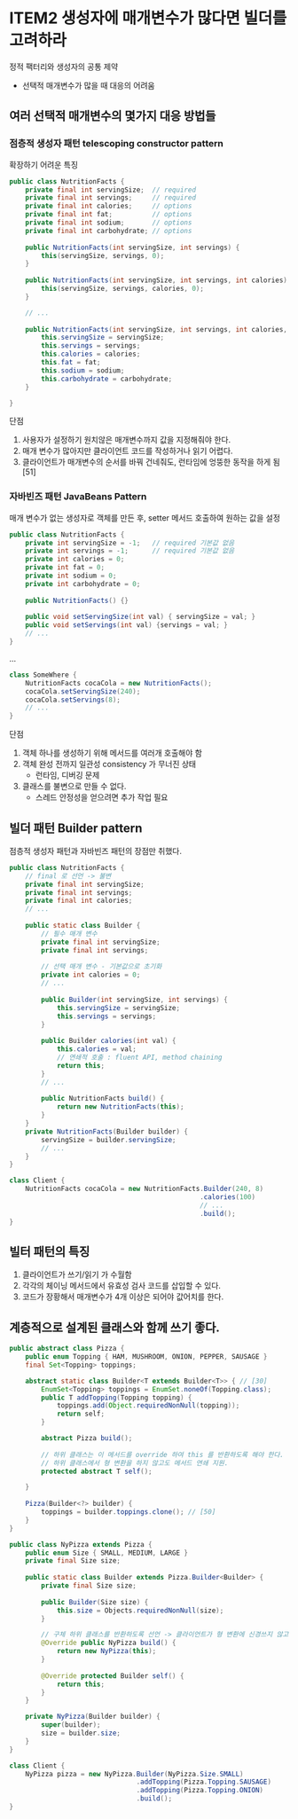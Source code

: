 # ITEM2 생성자에 매개변수가 많다면 빌더를 고려하라

정적 팩터리와 생성자의 공통 제약
- 선택적 매개변수가 많을 때 대응의 어려움

## 여러 선택적 매개변수의 몇가지 대응 방법들

### 점층적 생성자 패턴 telescoping constructor pattern
확장하기 어려운 특징

```java
public class NutritionFacts {
    private final int servingSize;  // required
    private final int servings;     // required
    private final int calories;     // options         
    private final int fat;          // options
    private final int sodium;       // options
    private final int carbohydrate; // options
    
    public NutritionFacts(int servingSize, int servings) {
        this(servingSize, servings, 0);
    }
    
    public NutritionFacts(int servingSize, int servings, int calories) {
        this(servingSize, servings, calories, 0);
    }

    // ... 
    
    public NutritionFacts(int servingSize, int servings, int calories, int fat, int sodium, int carbohydrate) {
        this.servingSize = servingSize;
        this.servings = servings;
        this.calories = calories;
        this.fat = fat;
        this.sodium = sodium;
        this.carbohydrate = carbohydrate;
    }

}
```

단점
1. 사용자가 설정하기 원치않은 매개변수까지 값을 지정해줘야 한다.
1. 매개 변수가 많아지만 클라이언트 코드를 작성하거나 읽기 어렵다.
1. 클라이언트가 매개변수의 순서를 바꿔 건네줘도, 런타임에 엉뚱한 동작을 하게 됨[51]

### 자바빈즈 패턴 JavaBeans Pattern
매개 변수가 없는 생성자로 객체를 만든 후, setter 메서드 호출하여 원하는 값을 설정

```java
public class NutritionFacts {
    private int servingSize = -1;   // required 기본값 없음
    private int servings = -1;      // required 기본값 없음
    private int calories = 0;
    private int fat = 0;
    private int sodium = 0;
    private int carbohydrate = 0;
    
    public NutritionFacts() {}
    
    public void setServingSize(int val) { servingSize = val; }
    public void setServings(int val) {servings = val; }
    // ...
}
```
...
```java
class SomeWhere {
    NutritionFacts cocaCola = new NutritionFacts();
    cocaCola.setServingSize(240);
    cocaCola.setServings(8);
    // ...
}
```

단점 
1. 객체 하나를 생성하기 위해 메서드를 여러개 호출해야 함
1. 객체 완성 전까지 일관성 consistency 가 무너진 상태
    - 런타임, 디버깅 문제
1. 클래스를 불변으로 만들 수 없다.
    - 스레드 안정성을 얻으려면 추가 작업 필요

## 빌더 패턴 Builder pattern
점층적 생성자 패턴과 자바빈즈 패턴의 장점만 취했다.

```java
public class NutritionFacts {
    // final 로 선언 -> 불변
    private final int servingSize;
    private final int servings;
    private final int calories; 
    // ...
    
    public static class Builder {
        // 필수 매개 변수
        private final int servingSize;
        private final int servings;
    
        // 선택 매개 변수 - 기본값으로 초기화
        private int calories = 0;
        // ...
        
        public Builder(int servingSize, int servings) {
            this.servingSize = servingSize;
            this.servings = servings;
        }
    
        public Builder calories(int val) {
            this.calories = val;
            // 연쇄적 호출 : fluent API, method chaining
            return this;
        }
        // ...
        
        public NutritionFacts build() {
            return new NutritionFacts(this);
        }
    }
    private NutritionFacts(Builder builder) {
        servingSize = builder.servingSize;
        // ...
    }
}

class Client {
    NutritionFacts cocaCola = new NutritionFacts.Builder(240, 8)
                                                .calories(100)
                                                // ...
                                                .build();
}
```

## 빌터 패턴의 특징
1. 클라이언트가 쓰기/읽기 가 수월함
1. 각각의 체이닝 메서드에서 유효성 검사 코드를 삽입할 수 있다.
1. 코드가 장황해서 매개변수가 4개 이상은 되어야 값어치를 한다.

## 계층적으로 설계된 클래스와 함께 쓰기 좋다. 

```java
public abstract class Pizza {
    public enum Topping { HAM, MUSHROOM, ONION, PEPPER, SAUSAGE }
    final Set<Topping> toppings;

    abstract static class Builder<T extends Builder<T>> { // [30]
        EnumSet<Topping> toppings = EnumSet.noneOf(Topping.class);
        public T addTopping(Topping topping) {
            toppings.add(Object.requiredNonNull(topping));
            return self;
        }

        abstract Pizza build(); 
    
        // 하위 클래스는 이 메서드를 override 하여 this 를 반환하도록 해야 한다. 
        // 하위 클래스에서 형 변환을 하지 않고도 메서드 연쇄 지원.
        protected abstract T self();

    }
    
    Pizza(Builder<?> builder) {
        toppings = builder.toppings.clone(); // [50]
    }      
}

public class NyPizza extends Pizza {
    public enum Size { SMALL, MEDIUM, LARGE }
    private final Size size;
        
    public static class Builder extends Pizza.Builder<Builder> {
        private final Size size;
        
        public Builder(Size size) {
            this.size = Objects.requiredNonNull(size);
        }

        // 구체 하위 클래스를 반환하도록 선언 -> 클라이언트가 형 변환에 신경쓰지 않고도 빌더 사용가능
        @Override public NyPizza build() {
            return new NyPizza(this);
        }
    
        @Override protected Builder self() {
            return this;
        }   
    }

    private NyPizza(Builder builder) {
        super(builder);
        size = builder.size;
    }
}

class Client {
    NyPizza pizza = new NyPizza.Builder(NyPizza.Size.SMALL)
                                .addTopping(Pizza.Topping.SAUSAGE)
                                .addTopping(Pizza.Topping.ONION)
                                .build();
}
```
